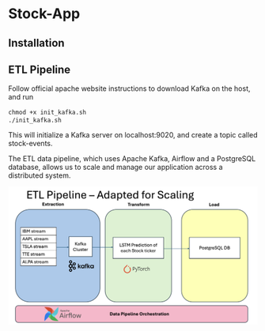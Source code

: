 # Stock-App #

## Installation ##

## ETL Pipeline ##

Follow official apache website instructions to download Kafka on the host, and run

```
chmod +x init_kafka.sh
./init_kafka.sh
```

This will initialize a Kafka server on localhost:9020, and create a topic called stock-events. 

The ETL data pipeline, which uses Apache Kafka, Airflow and a PostgreSQL database, allows us to scale and manage our application across a distributed system.

![ETL Pipeline](ETL%20pipeline.png)
